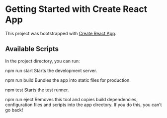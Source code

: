 # Getting Started with Create React App

This project was bootstrapped with [Create React App](https://github.com/facebook/create-react-app).

## Available Scripts

In the project directory, you can run:

npm run start
Starts the development server.

npm run build
Bundles the app into static files for production.

npm test
Starts the test runner.

npm run eject
Removes this tool and copies build dependencies, configuration files
and scripts into the app directory. If you do this, you can’t go back!
